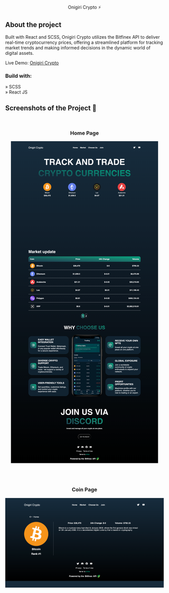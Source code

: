 <div align='center'>Onigiri Crypto ⚡️</div>

<h2>About the project</h2>

<p>Built with React and SCSS, Onigiri Crypto utilizes the Bitfinex API to deliver real-time cryptocurrency prices, offering a streamlined platform for tracking market trends and making informed decisions in the dynamic world of digital assets.</p>

Live Demo: <a href='https://onigiri-crypto.netlify.app'>Onigiri Crypto</a>

<h3>Build with:</h3>

» SCSS <br>
» React JS

<h2>Screenshots of the Project 📸</h2>
<br>
<h3 align='center'>Home Page</h3>

<div align='center'>
<img src='https://github.com/OnigiriKing/my-new-portfolio/blob/main/src/pages/MyWorks/data/img/onigiriCrypto/onigiriCrypto.png'/>
</div>

<br><br>
<h3 align='center'>Coin Page</h3>

<div align='center'>
<img src='https://github.com/OnigiriKing/my-new-portfolio/blob/main/src/pages/MyWorks/data/img/onigiriCrypto/onigiriCrypto-coin.png'/>

